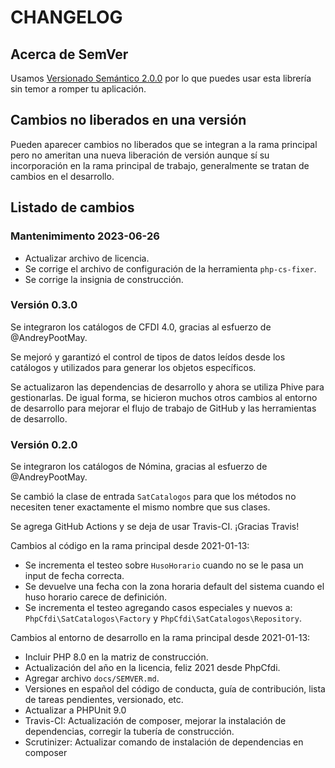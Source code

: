 # CHANGELOG

## Acerca de SemVer

Usamos [Versionado Semántico 2.0.0](SEMVER.md) por lo que puedes usar esta librería sin temor a romper tu aplicación.

## Cambios no liberados en una versión

Pueden aparecer cambios no liberados que se integran a la rama principal pero no ameritan una nueva liberación de
versión aunque sí su incorporación en la rama principal de trabajo, generalmente se tratan de cambios en el desarrollo.

## Listado de cambios

### Mantenimimento 2023-06-26

- Actualizar archivo de licencia.
- Se corrige el archivo de configuración de la herramienta `php-cs-fixer`.
- Se corrige la insignia de construcción.

### Versión 0.3.0

Se integraron los catálogos de CFDI 4.0, gracias al esfuerzo de @AndreyPootMay.

Se mejoró y garantizó el control de tipos de datos leídos desde los catálogos
y utilizados para generar los objetos específicos.

Se actualizaron las dependencias de desarrollo y ahora se utiliza Phive para gestionarlas.
De igual forma, se hicieron muchos otros cambios al entorno de desarrollo para mejorar
el flujo de trabajo de GitHub y las herramientas de desarrollo.


### Versión 0.2.0

Se integraron los catálogos de Nómina, gracias al esfuerzo de @AndreyPootMay.

Se cambió la clase de entrada `SatCatalogos` para que los métodos no necesiten tener
exactamente el mismo nombre que sus clases.

Se agrega GitHub Actions y se deja de usar Travis-CI. ¡Gracias Travis!

Cambios al código en la rama principal desde 2021-01-13:

- Se incrementa el testeo sobre `HusoHorario` cuando no se le pasa un input de fecha correcta.
- Se devuelve una fecha con la zona horaria default del sistema cuando el huso horario carece de definición.
- Se incrementa el testeo agregando casos especiales y nuevos a:
  `PhpCfdi\SatCatalogos\Factory` y `PhpCfdi\SatCatalogos\Repository`.

Cambios al entorno de desarrollo en la rama principal desde 2021-01-13:

- Incluir PHP 8.0 en la matriz de construcción.
- Actualización del año en la licencia, feliz 2021 desde PhpCfdi.
- Agregar archivo `docs/SEMVER.md`.
- Versiones en español del código de conducta, guía de contribución, lista de tareas pendientes, versionado, etc.  
- Actualizar a PHPUnit 9.0
- Travis-CI: Actualización de composer, mejorar la instalación de dependencias, corregir la tubería de construcción.
- Scrutinizer: Actualizar comando de instalación de dependencias en composer

